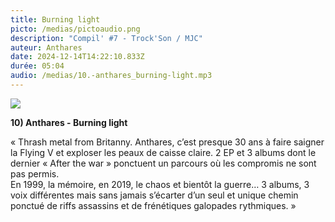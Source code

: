 ```yaml
---
title: Burning light
picto: /medias/pictoaudio.png
description: "Compil' #7 - Trock'Son / MJC"
auteur: Anthares
date: 2024-12-14T14:22:10.833Z
durée: 05:04
audio: /medias/10.-anthares_burning-light.mp3
---
```

![](/medias/anthares_compil.png)

**10) Anthares - Burning light** 

« Thrash metal from Britanny. Anthares, c’est presque 30 ans à faire saigner la Flying V et exploser les peaux de caisse claire. 2 EP et 3 albums dont le dernier « After the war » ponctuent un parcours où les compromis ne sont pas permis. \
En 1999, la mémoire, en 2019, le chaos et bientôt la guerre… 3 albums, 3 voix différentes mais sans jamais s’écarter d’un seul et unique chemin ponctué de riffs assassins et de frénétiques galopades rythmiques. »